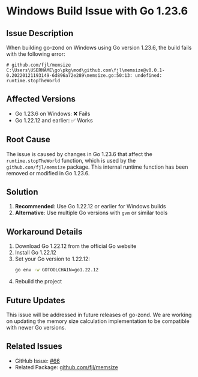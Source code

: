 # Windows Build Issue with Go 1.23.6

## Issue Description
When building go-zond on Windows using Go version 1.23.6, the build fails with the following error:
```
# github.com/fjl/memsize
C:\Users\USERNAME\go\pkg\mod\github.com\fjl\memsize@v0.0.1-0.20220121193149-6d896a72e289\memsize.go:50:13: undefined: runtime.stopTheWorld
```

## Affected Versions
- Go 1.23.6 on Windows: ❌ Fails
- Go 1.22.12 and earlier: ✅ Works

## Root Cause
The issue is caused by changes in Go 1.23.6 that affect the `runtime.stopTheWorld` function, which is used by the `github.com/fjl/memsize` package. This internal runtime function has been removed or modified in Go 1.23.6.

## Solution
1. **Recommended**: Use Go 1.22.12 or earlier for Windows builds
2. **Alternative**: Use multiple Go versions with `gvm` or similar tools

## Workaround Details
1. Download Go 1.22.12 from the official Go website
2. Install Go 1.22.12
3. Set your Go version to 1.22.12:
   ```bash
   go env -w GOTOOLCHAIN=go1.22.12
   ```
4. Rebuild the project

## Future Updates
This issue will be addressed in future releases of go-zond. We are working on updating the memory size calculation implementation to be compatible with newer Go versions.

## Related Issues
- GitHub Issue: [#66](https://github.com/theQRL/go-zond/issues/66)
- Related Package: [github.com/fjl/memsize](https://github.com/fjl/memsize) 